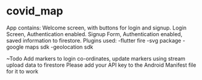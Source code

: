 # covid_map
App contains:
Welcome screen, with buttons for login and signup.
Login Screen, Authentication enabled.
Signup Form, Authentication enabled, saved information to firestore.
Plugins used:
      -flutter fire
       -svg package
       -google maps sdk
       -geolocation sdk
       
~Todo
 Add markers to login co-ordinates,
 update markers using stream
 upload data to firestore
Please add your API key to the Android Manifest file for it to work

